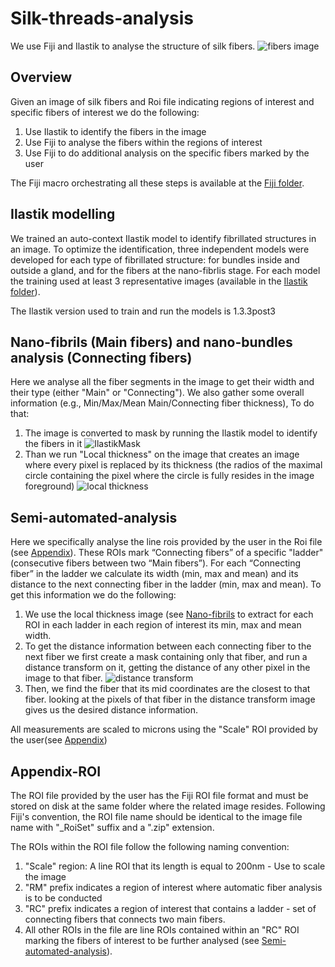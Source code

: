 # Silk-threads-analysis
We use Fiji and Ilastik to analyse the structure of silk fibers.
![fibers image](https://github.com/WIS-MICC-CellObservatory/Silk-threads-analysis/assets/64706090/30f48944-ae78-4cdf-8f4e-8ef15f0ee13e)
## Overview
Given an image of silk fibers and Roi file indicating regions of interest and specific fibers of interest we do the following:
1. Use Ilastik to identify the fibers in the image
2. Use Fiji to analyse the fibers within the regions of interest
3. Use Fiji to do additional analysis on the specific fibers marked by the user

The Fiji macro orchestrating all these steps is available at the [Fiji folder](../../tree/main/Fiji).

## Ilastik modelling
We trained an auto-context Ilastik model to identify fibrillated structures in an image. To optimize the identification, three independent models were developed for each type of fibrillated structure: for bundles inside and outside a gland, and for the fibers at the nano-fibrlis stage. For each model the training used at least 3 representative images (available in the [Ilastik folder](../../tree/main/Ilastik)).

The Ilastik version used to train and run the models is 1.3.3post3
## Nano-fibrils (Main fibers) and nano-bundles analysis (Connecting fibers)
Here we analyse all the fiber segments in the image to get their width and their type (either "Main" or "Connecting"). We also gather some overall information (e.g., Min/Max/Mean Main/Connecting fiber thickness), To do that:
1. The image is converted to mask by running the Ilastik model to identify the fibers in it
![IlastikMask](https://github.com/WIS-MICC-CellObservatory/Silk-threads-analysis/assets/64706090/f8c05ee3-c0bf-45ee-a03a-c7b440433725)
2. Than we run "Local thickness" on the image that creates an image where every pixel is replaced by its thickness (the radios of the maximal circle containing the pixel where the circle is fully resides in the image foreground)
![local thickness](https://github.com/WIS-MICC-CellObservatory/Silk-threads-analysis/assets/64706090/2da3f950-d96c-429c-892e-066ba2be4e73)

## Semi-automated-analysis
Here we specifically analyse the line rois provided by the user in the Roi file (see [Appendix](##Appendix-ROI)). These ROIs mark “Connecting fibers” of a specific "ladder" (consecutive fibers between two “Main fibers”). For each “Connecting fiber” in the ladder we calculate its width (min, max and mean) and its distance to the next connecting fiber in the ladder (min, max and mean). To get this information we do the following:
1. We use the local thickness image (see [Nano-fibrils](#Nano-fibrils) to extract for each ROI in each ladder in each region of interest its min, max and mean width.
3. To get the distance information between each connecting fiber to the next fiber we first create a mask containing only that fiber, and run a distance transform on it, getting the distance of any other pixel in the image to that fiber.
![distance transform](https://github.com/WIS-MICC-CellObservatory/Silk-threads-analysis/assets/64706090/c04b95fc-d760-445f-a52d-d13a075ce8d7)
5. Then, we find the fiber that its mid coordinates are the closest to that fiber. looking at the pixels of that fiber in the distance transform image gives us the desired distance information.

All measurements are scaled to microns using the "Scale" ROI provided by the user(see [Appendix](##Appendix-ROI))
## Appendix-ROI
The ROI file provided by the user has the Fiji ROI file format and must be stored on disk at the same folder where the related image resides. Following Fiji's convention, the ROI file name should be identical to the image file name with "_RoiSet" suffix and a ".zip" extension.

The ROIs within the ROI file follow the following naming convention:
1. "Scale" region: A line ROI that its length is equal to 200nm - Use to scale the image
2. "RM" prefix indicates a region of interest where automatic fiber analysis is to be conducted
3. "RC" prefix indicates a region of interest that contains a ladder - set of connecting fibers that connects two main fibers.
4. All other ROIs in the file are line ROIs contained within an "RC" ROI marking the fibers of interest to be further analysed (see [Semi-automated-analysis](#Semi-automated-analysis)).
